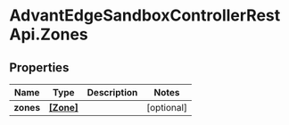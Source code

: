 # AdvantEdgeSandboxControllerRestApi.Zones

## Properties
Name | Type | Description | Notes
------------ | ------------- | ------------- | -------------
**zones** | [**[Zone]**](Zone.md) |  | [optional] 


